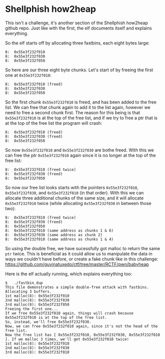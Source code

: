 # Shellphish how2heap 

This isn't a challenge, it's another section of the Shellphish how2heap github repo. Just like with the first, the elf documents itself and explains everything.

So the elf starts off by allocating three fastbins, each eight bytes large:
```
8:	0x55e3f232f010
8:	0x55e3f232f030
8:	0x55e3f232f050
```

So here are our three eight byte chunks. Let's start of by freeing the first one at `0x55e3f232f010`:
```
8:	0x55e3f232f010 (freed)
8:	0x55e3f232f030
8:	0x55e3f232f050
```

So the first chunk `0x55e3f232f010` is freed, and has been added to the free list. We can free that chunk again to add it to the list again, however we need to free a second chunk first. The reason for this being is that `0x55e3f232f010` is at the top of the free list, and if we try to free a ptr that is at the top of the free list the program will crash:
```
8:	0x55e3f232f010 (freed)
8:	0x55e3f232f030 (freed)
8:	0x55e3f232f050
```

So now `0x55e3f232f010` and `0x55e3f232f030` are bothe freed. With this we can free the ptr `0x55e3f232f010` again since it is no longer at the top of the free list:
```
8:	0x55e3f232f010 (freed twice)
8:	0x55e3f232f030 (freed)
8:	0x55e3f232f050
```

So now our free list looks starts with the pointers `0x55e3f232f010`, `0x55e3f232f030`, and `0x55e3f232f010` (in that order). With this we can allocate three additional chunks of the same size, and it will allocate `0x55e3f232f010` twice (while allocating `0x55e3f232f030` in between those two):
```
8:  0x55e3f232f010 (freed twice)
8:  0x55e3f232f030 (freed)
8:  0x55e3f232f050
8:	0x55e3f232f010 (same address as chunks 1 & 6)
8:	0x55e3f232f030 (same address as chunk 2)
8:	0x55e3f232f010 (same address as chunks 1 & 4)
```

So using the double free, we have sucessfully got malloc to return the same `ptr` twice. This is beneficial as it could allow us to manipulate the data in ways we couldn't have before, or create a fake chunk like in this challenge: https://github.com/guyinatuxedo/ctf/tree/master/RCTF/pwn/babyheap

Here is the elf actually running, which explains everything too:
```
$	./fastbin_dup 
This file demonstrates a simple double-free attack with fastbins.
Allocating 3 buffers.
1st malloc(8): 0x55e3f232f010
2nd malloc(8): 0x55e3f232f030
3rd malloc(8): 0x55e3f232f050
Freeing the first one...
If we free 0x55e3f232f010 again, things will crash because 0x55e3f232f010 is at the top of the free list.
So, instead, we'll free 0x55e3f232f030.
Now, we can free 0x55e3f232f010 again, since it's not the head of the free list.
Now the free list has [ 0x55e3f232f010, 0x55e3f232f030, 0x55e3f232f010 ]. If we malloc 3 times, we'll get 0x55e3f232f010 twice!
1st malloc(8): 0x55e3f232f010
2nd malloc(8): 0x55e3f232f030
3rd malloc(8): 0x55e3f232f010
```
